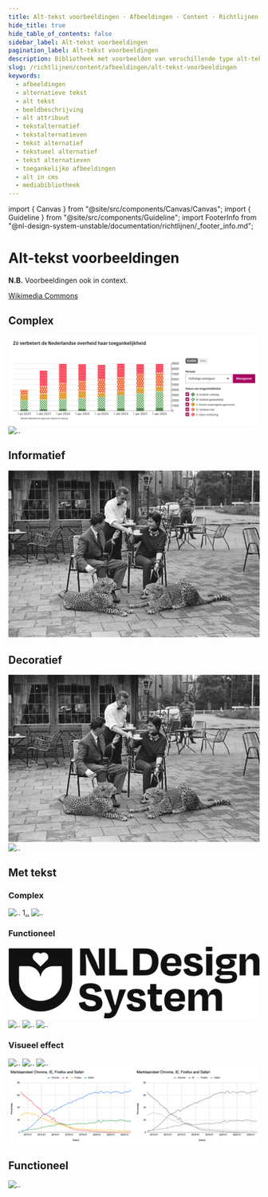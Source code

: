 ```yaml
---
title: Alt-tekst voorbeeldingen · Afbeeldingen · Content · Richtlijnen
hide_title: true
hide_table_of_contents: false
sidebar_label: Alt-tekst voorbeeldingen
pagination_label: Alt-tekst voorbeeldingen
description: Bibliotheek met voorbeelden van verschillende type alt-teksten.
slug: /richtlijnen/content/afbeeldingen/alt-tekst-voorbeeldingen
keywords:
  - afbeeldingen
  - alternatieve tekst
  - alt tekst
  - beeldbeschrijving
  - alt attribuut
  - tekstalternatief
  - tekstalternatieven
  - tekst alternatief
  - tekstueel alternatief
  - tekst alternatieven
  - toegankelijke afbeeldingen
  - alt in cms
  - mediabibliotheek
---
```


<!-- @license CC0-1.0 -->

import { Canvas } from "@site/src/components/Canvas/Canvas";
import { Guideline } from "@site/src/components/Guideline";
import FooterInfo from "@nl-design-system-unstable/documentation/richtlijnen/\_footer_info.md";

# Alt-tekst voorbeeldingen

**N.B.** Voorbeeldingen ook in context.

[Wikimedia Commons](https://commons.wikimedia.org/wiki/Main_Page)

## Complex

![..](https://raw.githubusercontent.com/nl-design-system/documentatie/assets/richtlijnen-content-afbeeldingen-grafieken-kleurgebruik.png)
![..](https://upload.wikimedia.org/wikipedia/commons/5/57/Bar_graph_-_stock_price_statistics.jpg)

## Informatief

![..](https://raw.githubusercontent.com/nl-design-system/documentatie/assets/richtlijnen_content_afbeeldingen-Amersfoortse-Dierentuin.jpg)

## Decoratief

![..](https://raw.githubusercontent.com/nl-design-system/documentatie/assets/richtlijnen_content_afbeeldingen-Amersfoortse-Dierentuin.jpg)
![..](https://upload.wikimedia.org/wikipedia/commons/a/a6/1183_Diamonds_and_Hearts.jpg)

## Met tekst

### Complex

![..](https://upload.wikimedia.org/wikipedia/commons/c/c0/Independent-Turkic-States.png)
1[..](https://upload.wikimedia.org/wikipedia/commons/2/22/GLAMwiki_Toolset_username_and_user_rights_diagram.png)
![..](https://upload.wikimedia.org/wikipedia/commons/5/57/Bar_graph_-_stock_price_statistics.jpg)

### Functioneel

![..](https://raw.githubusercontent.com/nl-design-system/documentatie/assets/logo-secondary.svg)
![..](https://raw.githubusercontent.com/nl-design-system/documentatie/assets/meedoen__amsterdam.svg)
![..](https://raw.githubusercontent.com/nl-design-system/documentatie/assets/meedoen__denhaag.svg)
![..](https://raw.githubusercontent.com/nl-design-system/documentatie/assets/meedoen__logius.png)

### Visueel effect

![..](https://raw.githubusercontent.com/nl-design-system/documentatie/assets/richtlijnen_stijl_typografie_lettertype.png)
![..](https://raw.githubusercontent.com/nl-design-system/documentatie/assets/richtlijnen_stijl_typografie_regelafstand.png)
![..](https://raw.githubusercontent.com/nl-design-system/documentatie/assets/verzendknoppen.jpg)
![..](https://raw.githubusercontent.com/nl-design-system/documentatie/assets/wcag-1-4-1-grafiek-fout.png)

## Functioneel

![..](https://upload.wikimedia.org/wikipedia/commons/4/43/Minimalist_info_Icon.png)

<FooterInfo />
